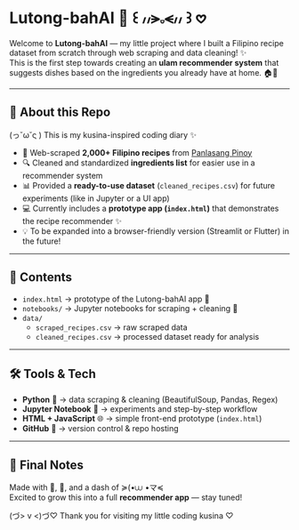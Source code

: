 # Lutong-bahAI 🍲 ꒰ ៸៸⪫𝅒⪪៸៸ ꒱ 𖹭 

Welcome to **Lutong-bahAI** — my little project where I built a Filipino recipe dataset from scratch through web scraping and data cleaning! ✨  
This is the first step towards creating an **ulam recommender system** that suggests dishes based on the ingredients you already have at home. 🏠🥘  

---

## 🌸 About this Repo
(っ˘ω˘ς ) This is my kusina-inspired coding diary ✨  

- 🥘 Web-scraped **2,000+ Filipino recipes** from [Panlasang Pinoy](https://panlasangpinoy.com/categories/recipes)  
- 🔍 Cleaned and standardized **ingredients list** for easier use in a recommender system  
- 📊 Provided a **ready-to-use dataset** (`cleaned_recipes.csv`) for future experiments (like in Jupyter or a UI app)  
- 💻 Currently includes a **prototype app (`index.html`)** that demonstrates the recipe recommender ✨  
- 💡 To be expanded into a browser-friendly version (Streamlit or Flutter) in the future!  

---

## 📂 Contents
- `index.html` → prototype of the Lutong-bahAI app 🍴  
- `notebooks/` → Jupyter notebooks for scraping + cleaning 🍳  
- `data/`  
   - `scraped_recipes.csv` → raw scraped data  
   - `cleaned_recipes.csv` → processed dataset ready for analysis  

---

## 🛠️ Tools & Tech
- **Python** 🐍 → data scraping & cleaning (BeautifulSoup, Pandas, Regex)  
- **Jupyter Notebook** 📒 → experiments and step-by-step workflow  
- **HTML + JavaScript** 🌐 → simple front-end prototype (`index.html`)  
- **GitHub** 🐙 → version control & repo hosting  

---

## 🌟 Final Notes
Made with 🍲, 🐍, and a dash of ≽(•⩊ •マ≼  
Excited to grow this into a full **recommender app** — stay tuned!  

(づ> v <)づ♡ Thank you for visiting my little coding kusina ♡
